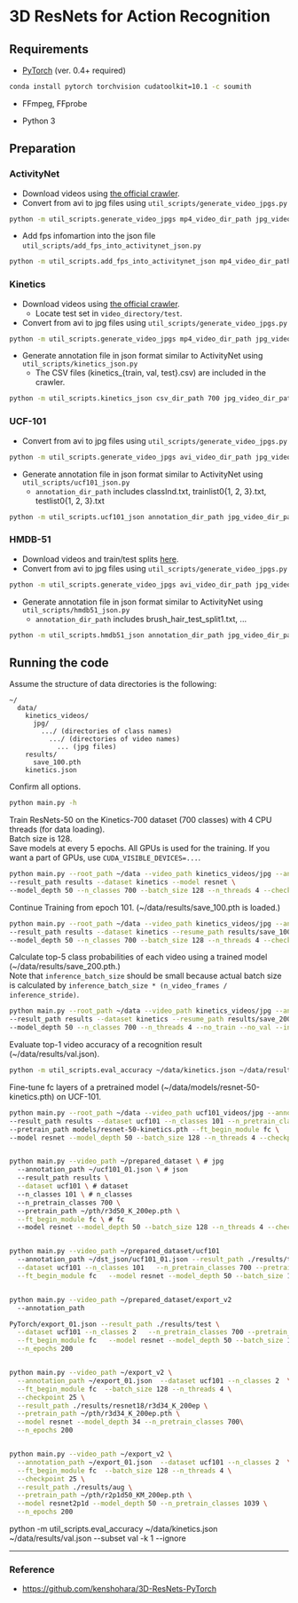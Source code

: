 # 3D ResNets for Action Recognition


## Requirements

* [PyTorch](http://pytorch.org/) (ver. 0.4+ required)

```bash
conda install pytorch torchvision cudatoolkit=10.1 -c soumith
```

* FFmpeg, FFprobe

* Python 3

## Preparation

### ActivityNet

* Download videos using [the official crawler](https://github.com/activitynet/ActivityNet/tree/master/Crawler).
* Convert from avi to jpg files using ```util_scripts/generate_video_jpgs.py```

```bash
python -m util_scripts.generate_video_jpgs mp4_video_dir_path jpg_video_dir_path activitynet
```

* Add fps infomartion into the json file ```util_scripts/add_fps_into_activitynet_json.py```

```bash
python -m util_scripts.add_fps_into_activitynet_json mp4_video_dir_path json_file_path
```

### Kinetics

* Download videos using [the official crawler](https://github.com/activitynet/ActivityNet/tree/master/Crawler/Kinetics).
  * Locate test set in ```video_directory/test```.
* Convert from avi to jpg files using ```util_scripts/generate_video_jpgs.py```

```bash
python -m util_scripts.generate_video_jpgs mp4_video_dir_path jpg_video_dir_path kinetics
```

* Generate annotation file in json format similar to ActivityNet using ```util_scripts/kinetics_json.py```
  * The CSV files (kinetics_{train, val, test}.csv) are included in the crawler.

```bash
python -m util_scripts.kinetics_json csv_dir_path 700 jpg_video_dir_path jpg dst_json_path
```

### UCF-101

* Convert from avi to jpg files using ```util_scripts/generate_video_jpgs.py```

```bash
python -m util_scripts.generate_video_jpgs avi_video_dir_path jpg_video_dir_path ucf101

```

* Generate annotation file in json format similar to ActivityNet using ```util_scripts/ucf101_json.py```
  * ```annotation_dir_path``` includes classInd.txt, trainlist0{1, 2, 3}.txt, testlist0{1, 2, 3}.txt

```bash
python -m util_scripts.ucf101_json annotation_dir_path jpg_video_dir_path dst_json_path

```

### HMDB-51

* Download videos and train/test splits [here](http://serre-lab.clps.brown.edu/resource/hmdb-a-large-human-motion-database/).
* Convert from avi to jpg files using ```util_scripts/generate_video_jpgs.py```

```bash
python -m util_scripts.generate_video_jpgs avi_video_dir_path jpg_video_dir_path hmdb51
```

* Generate annotation file in json format similar to ActivityNet using ```util_scripts/hmdb51_json.py```
  * ```annotation_dir_path``` includes brush_hair_test_split1.txt, ...

```bash
python -m util_scripts.hmdb51_json annotation_dir_path jpg_video_dir_path dst_json_path

```

## Running the code

Assume the structure of data directories is the following:

```misc
~/
  data/
    kinetics_videos/
      jpg/
        .../ (directories of class names)
          .../ (directories of video names)
            ... (jpg files)
    results/
      save_100.pth
    kinetics.json
```

Confirm all options.

```bash
python main.py -h
```

Train ResNets-50 on the Kinetics-700 dataset (700 classes) with 4 CPU threads (for data loading).  
Batch size is 128.  
Save models at every 5 epochs.
All GPUs is used for the training.
If you want a part of GPUs, use ```CUDA_VISIBLE_DEVICES=...```.

```bash
python main.py --root_path ~/data --video_path kinetics_videos/jpg --annotation_path kinetics.json \
--result_path results --dataset kinetics --model resnet \
--model_depth 50 --n_classes 700 --batch_size 128 --n_threads 4 --checkpoint 5
```

Continue Training from epoch 101. (~/data/results/save_100.pth is loaded.)

```bash
python main.py --root_path ~/data --video_path kinetics_videos/jpg --annotation_path kinetics.json \
--result_path results --dataset kinetics --resume_path results/save_100.pth \
--model_depth 50 --n_classes 700 --batch_size 128 --n_threads 4 --checkpoint 5
```

Calculate top-5 class probabilities of each video using a trained model (~/data/results/save_200.pth.)  
Note that ```inference_batch_size``` should be small because actual batch size is calculated by ```inference_batch_size * (n_video_frames / inference_stride)```.

```bash
python main.py --root_path ~/data --video_path kinetics_videos/jpg --annotation_path kinetics.json \
--result_path results --dataset kinetics --resume_path results/save_200.pth \
--model_depth 50 --n_classes 700 --n_threads 4 --no_train --no_val --inference --output_topk 5 --inference_batch_size 1
```

Evaluate top-1 video accuracy of a recognition result (~/data/results/val.json).

```bash
python -m util_scripts.eval_accuracy ~/data/kinetics.json ~/data/results/val.json --subset val -k 1 --ignore
```

Fine-tune fc layers of a pretrained model (~/data/models/resnet-50-kinetics.pth) on UCF-101.

```bash
python main.py --root_path ~/data --video_path ucf101_videos/jpg --annotation_path ucf101_01.json \
--result_path results --dataset ucf101 --n_classes 101 --n_pretrain_classes 700 \
--pretrain_path models/resnet-50-kinetics.pth --ft_begin_module fc \
--model resnet --model_depth 50 --batch_size 128 --n_threads 4 --checkpoint 5


python main.py --video_path ~/prepared_dataset \ # jpg
  --annotation_path ~/ucf101_01.json \ # json
  --result_path results \
  --dataset ucf101 \ # dataset
  --n_classes 101 \ # n_classes
  --n_pretrain_classes 700 \ 
  --pretrain_path ~/pth/r3d50_K_200ep.pth \
  --ft_begin_module fc \ # fc
  --model resnet --model_depth 50 --batch_size 128 --n_threads 4 --checkpoint 5


python main.py --video_path ~/prepared_dataset/ucf101 
  --annotation_path ~/dst_json/ucf101_01.json --result_path ./results/test/ \
  --dataset ucf101 --n_classes 101   --n_pretrain_classes 700 --pretrain_path ~/pth/r3d50_K_200ep.pth \
  --ft_begin_module fc   --model resnet --model_depth 50 --batch_size 128 --n_threads 4 --checkpoint 5


python main.py --video_path ~/prepared_dataset/export_v2 
  --annotation_path 
```

```bash
PyTorch/export_01.json --result_path ./results/test \
  --dataset ucf101 --n_classes 2   --n_pretrain_classes 700 --pretrain_path /home/plass-oneshot/jsw/3D-ResNets-PyTorch/pth/r3d50_K_200ep.pth \
  --ft_begin_module fc   --model resnet --model_depth 50 --batch_size 128 --n_threads 4 --checkpoint 5 \
  --n_epochs 200


python main.py --video_path ~/export_v2 \
  --annotation_path ~/export_01.json  --dataset ucf101 --n_classes 2  \
  --ft_begin_module fc  --batch_size 128 --n_threads 4 \
  --checkpoint 25 \
  --result_path ./results/resnet18/r3d34_K_200ep \
  --pretrain_path ~/pth/r3d34_K_200ep.pth \
  --model resnet --model_depth 34 --n_pretrain_classes 700\
  --n_epochs 200


python main.py --video_path ~/export_v2 \
  --annotation_path ~/export_01.json  --dataset ucf101 --n_classes 2  \
  --ft_begin_module fc  --batch_size 128 --n_threads 4 \
  --checkpoint 25 \
  --result_path ./results/aug \
  --pretrain_path ~/pth/r2p1d50_KM_200ep.pth \
  --model resnet2p1d --model_depth 50 --n_pretrain_classes 1039 \
  --n_epochs 200
```

python -m util_scripts.eval_accuracy ~/data/kinetics.json ~/data/results/val.json --subset val -k 1 --ignore


---

### Reference

* https://github.com/kenshohara/3D-ResNets-PyTorch

